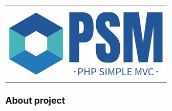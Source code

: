 <hr>

<p align="center">
    <img src="https://github.com/VladimirKostikov/PSM-Php-Simple-MVC/blob/main/public/img/logo.png?raw=true">
</p>

<hr>

<h1> About project </h1>